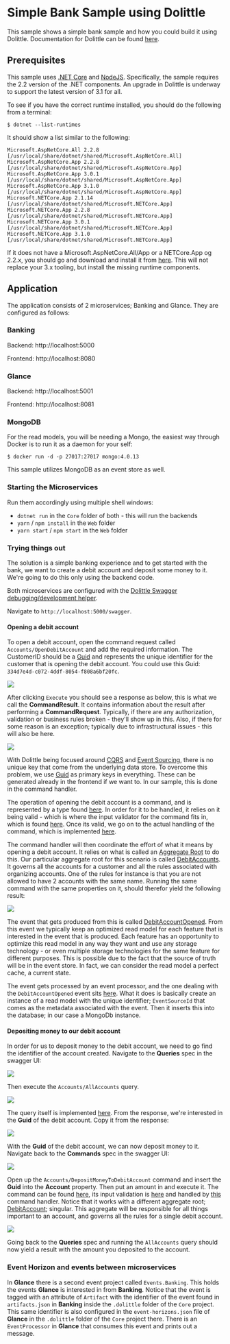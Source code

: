 # Simple Bank Sample using Dolittle

This sample shows a simple bank sample and how you could build it using
Dolittle. Documentation for Dolittle can be found [here](https://dolittle.io).

## Prerequisites

This sample uses [.NET Core](https://dotnet.microsoft.com) and [NodeJS](https://nodejs.org/en/).
Specifically, the sample requires the 2.2 version of the .NET components. An upgrade in Dolittle
is underway to support the latest version of 3.1 for all.

To see if you have the correct runtime installed, you should do the following from a terminal:

```shell
$ dotnet --list-runtimes
````

It should show a list similar to the following:

```shell
Microsoft.AspNetCore.All 2.2.8 [/usr/local/share/dotnet/shared/Microsoft.AspNetCore.All]
Microsoft.AspNetCore.App 2.2.8 [/usr/local/share/dotnet/shared/Microsoft.AspNetCore.App]
Microsoft.AspNetCore.App 3.0.1 [/usr/local/share/dotnet/shared/Microsoft.AspNetCore.App]
Microsoft.AspNetCore.App 3.1.0 [/usr/local/share/dotnet/shared/Microsoft.AspNetCore.App]
Microsoft.NETCore.App 2.1.14 [/usr/local/share/dotnet/shared/Microsoft.NETCore.App]
Microsoft.NETCore.App 2.2.8 [/usr/local/share/dotnet/shared/Microsoft.NETCore.App]
Microsoft.NETCore.App 3.0.1 [/usr/local/share/dotnet/shared/Microsoft.NETCore.App]
Microsoft.NETCore.App 3.1.0 [/usr/local/share/dotnet/shared/Microsoft.NETCore.App]
```

If it does not have a Microsoft.AspNetCore.All/App or a NETCore.App og 2.2.x, you should go and
download and install it from [here](https://dotnet.microsoft.com/download/dotnet-core/2.2).
This will not replace your 3.x tooling, but install the missing runtime components.

## Application

The application consists of 2 microservices; Banking and Glance. They are configured as follows:

### Banking

Backend: http://localhost:5000

Frontend: http://localhost:8080

### Glance

Backend: http://localhost:5001

Frontend: http://localhost:8081

### MongoDB

For the read models, you will be needing a Mongo, the easiest way through Docker is to run
it as a daemon for your self:

```shell
$ docker run -d -p 27017:27017 mongo:4.0.13
```

This sample utilizes MongoDB as an event store as well.

### Starting the Microservices

Run them accordingly using multiple shell windows:

- `dotnet run` in the `Core` folder of both - this will run the backends
- `yarn` / `npm install` in the `Web` folder
- `yarn start` / `npm start` in the `Web` folder

### Trying things out

The solution is a simple banking experience and to get started with the bank, we want to
create a debit account and deposit some money to it. We're going to do this only using the
backend code.

Both microservices are configured with the [Dolittle Swagger debugging/development helper](https://dolittle.io/interaction/aspnetcore/aspnetcore-debugging-swagger/).

Navigate to `http://localhost:5000/swagger`.

#### Opening a debit account

To open a debit account, open the command request called `Accounts/OpenDebitAccount` and add the
required information. The CustomerID should be a [Guid](https://guidgenerator.com) and represents
the unique identifier for the customer that is opening the debit account.
You could use this Guid: `334d7e4d-c072-4ddf-8054-f808a6bf20fc`.

![](Images/open_debit_account.png)

After clicking `Execute` you should see a response as below, this is what we call the **CommandResult**.
It contains information about the result after performing a **CommandRequest**. Typically, if there are
any authorization, validation or business rules broken - they'll show up in this. Also, if there for
some reason is an exception; typically due to infrastructural issues - this will also be here.

![](Images/open_debit_account_response.png)

With Dolittle being focused around [CQRS](https://www.martinfowler.com/bliki/CQRS.html) and
[Event Sourcing](https://martinfowler.com/eaaDev/EventSourcing.html), there is no unique key that
come from the underlying data store. To overcome this problem, we use [Guid](https://en.wikipedia.org/wiki/Universally_unique_identifier)
as primary keys in everything. These can be generated already in the frontend if we want to.
In our sample, this is done in the command handler.

The operation of opening the debit account is a command, and is represented by a type found
[here](./Source/Banking/Domain/Accounts/OpenDebitAccount.cs). In order for it to be handled,
it relies on it being valid - which is where the input validator for the command fits in, which
is found [here](./Source/Banking/Domain/Accounts/OpenDebitAccountInputValidation.cs).
Once its valid, we go on to the actual handling of the command, which is implemented [here](./Source/Banking/Domain/Accounts/DebitAccountsCommandHandlers.cs).

The command handler will then coordinate the effort of what it means by opening a debit account.
It relies on what is called an [Aggregate Root](https://www.martinfowler.com/bliki/DDD_Aggregate.html)
to do this. Our particular aggregate root for this scenario is called [DebitAccounts](./Source/Bankning/Domain/Accounts/DebitAccounts.cs).
It governs all the accounts for a customer and all the rules associated with organizing accounts.
One of the rules for instance is that you are not allowed to have 2 accounts with the same name.
Running the same command with the same properties on it, should therefor yield the following result:

![](Images/open_debit_account_broken_rules.png)

The event that gets produced from this is called [DebitAccountOpened](./Source/Banking/Events/Accounts/DebitAccountOpened.cs).
From this event we typically keep an optimized read model for each feature that is interested in
the event that is produced. Each feature has an opportunity to optimize this read model in any way they
want and use any storage technology - or even multiple storage technologies for the same feature for
different purposes. This is possible due to the fact that the source of truth will be in the event store.
In fact, we can consider the read model a perfect cache, a current state.

The event gets processed by an event processor, and the one dealing with the `DebitAccountOpened` event
sits [here](./Source/Banking/Read/Accounts/AccountEventProcessors.cs). What it does is basically create an instance
of a read model with the unique identifier; `EventSourceId` that comes as the metadata associated with
the event. Then it inserts this into the database; in our case a MongoDb instance.

#### Depositing money to our debit account

In order for us to deposit money to the debit account, we need to go find the identifier of the
account created. Navigate to the **Queries** spec in the swagger UI:

![](Images/select_queries.gif)

Then execute the `Accounts/AllAccounts` query.

![](Images/all_accounts_query.png)

The query itself is implemented [here](./Source/Banking/Read/Accounts/AllAccounts.cs).
From the response, we're interested in the **Guid** of the debit account.
Copy it from the response:

![](Images/all_accounts_query_result.png)

With the **Guid** of the debit account, we can now deposit money to it.
Navigate back to the **Commands** spec in the swagger UI:

![](Images/select_commands.gif)

Open up the `Accounts/DepositMoneyToDebitAccount` command and insert the **Guid**
into the **Account** property. Then put an amount in and execute it.
The command can be found [here](./Source/Banking/Domain/Accounts/DepositMoneyToDebitAccount.cs),
its input validation is [here](./Source/Banking/Domain/Accounts/DepositMoneyToDebitAccountInputValidation.cs)
and handled by [this](./Source/Banking/Domain/Accounts/DebitAccountCommandHandlers.cs) command handler.
Notice that it works with a different aggregate root; [DebitAccount](./Source/Banking/Domain/Accounts/DebitAccount.cs);
singular. This aggregate will be responsible for all things important to an account, and governs
all the rules for a single debit account.

![](Images/deposit_money_to_debit_account.png)

Going back to the **Queries** spec and running the `AllAccounts` query should now
yield a result with the amount you deposited to the account.

### Event Horizon and events between microservices

In **Glance** there is a second event project called `Events.Banking`.
This holds the events **Glance** is interested in from **Banking**.
Notice that the event is tagged with an attribute of `Artifact` with
the identifier of the event found in `artifacts.json` in **Banking**
inside the `.dolittle` folder of the `Core` project.
This same identifier is also configured in the `event-horizons.json`
file of **Glance** in the `.dolittle` folder of the `Core` project there.
There is an `EventProcessor` in **Glance** that consumes this event and
prints out a message.
